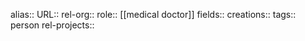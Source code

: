 alias::
URL::
rel-org::
role:: [[medical doctor]] 
fields::
creations:: 
tags:: person
rel-projects::

